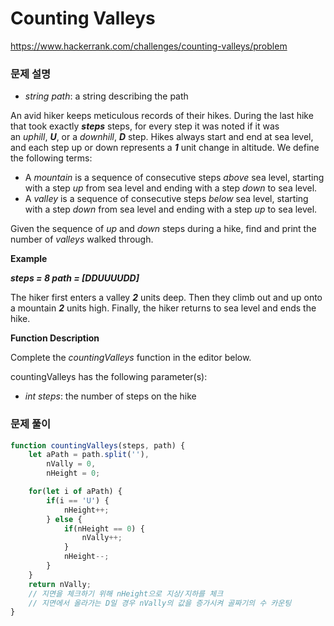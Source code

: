 # Counting Valleys

https://www.hackerrank.com/challenges/counting-valleys/problem

### 문제 설명

- *string path*: a string describing the path

An avid hiker keeps meticulous records of their hikes. During the last hike that took exactly ***steps*** steps, for every step it was noted if it was an *uphill*, ***U***, or a *downhill*, ***D*** step. Hikes always start and end at sea level, and each step up or down represents a ***1*** unit change in altitude. We define the following terms:

- A *mountain* is a sequence of consecutive steps *above* sea level, starting with a step *up* from sea level and ending with a step *down* to sea level.
- A *valley* is a sequence of consecutive steps *below* sea level, starting with a step *down* from sea level and ending with a step *up* to sea level.

Given the sequence of *up* and *down* steps during a hike, find and print the number of *valleys* walked through.

**Example**

***steps = 8 path = [DDUUUUDD]***

The hiker first enters a valley ***2*** units deep. Then they climb out and up onto a mountain ***2*** units high. Finally, the hiker returns to sea level and ends the hike.

**Function Description**

Complete the *countingValleys* function in the editor below.

countingValleys has the following parameter(s):

- *int steps*: the number of steps on the hike

### 문제 풀이

```jsx
function countingValleys(steps, path) {
	let aPath = path.split(''),
        nVally = 0,
        nHeight = 0;

    for(let i of aPath) {
        if(i == 'U') {
            nHeight++;
        } else {
            if(nHeight == 0) {
                nVally++;	
            }
            nHeight--;
        }
    }
    return nVally;
	// 지면을 체크하기 위해 nHeight으로 지상/지하를 체크
	// 지면에서 올라가는 D일 경우 nVally의 값을 증가시켜 골짜기의 수 카운팅
}
```
